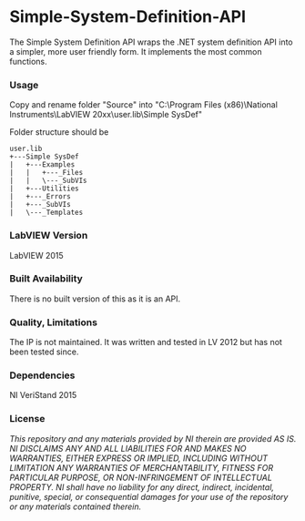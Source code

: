 Simple-System-Definition-API
===================

The Simple System Definition API wraps the .NET system definition API into a simpler, more user friendly form.  It implements the most common functions.

### Usage ###
Copy and rename folder "Source" into "C:\Program Files (x86)\National Instruments\LabVIEW 20xx\user.lib\Simple SysDef"

Folder structure should be
```
user.lib
+---Simple SysDef
|   +---Examples
|   |   +---_Files
|   |   \---_SubVIs
|   +---Utilities
|   +---_Errors
|   +---_SubVIs
|   \---_Templates
```

### LabVIEW Version ###

LabVIEW 2015

### Built Availability ###

There is no built version of this as it is an API.

### Quality, Limitations ###

The IP is not maintained.  It was written and tested in LV 2012 but has not been tested since.

### Dependencies ###

NI VeriStand 2015

### License ###

*This repository and any materials provided by NI therein are provided AS IS. NI DISCLAIMS ANY AND ALL LIABILITIES FOR AND MAKES NO WARRANTIES, EITHER EXPRESS OR IMPLIED, INCLUDING WITHOUT LIMITATION ANY WARRANTIES OF MERCHANTABILITY, FITNESS FOR  PARTICULAR PURPOSE, OR NON-INFRINGEMENT OF INTELLECTUAL PROPERTY. NI shall have no liability for any direct, indirect, incidental, punitive, special, or consequential damages for your use of the repository or any materials contained therein.*

